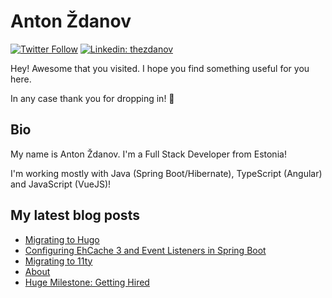 # Anton Ždanov

[![Twitter Follow](https://img.shields.io/twitter/follow/thezdanov?label=Follow)](https://twitter.com/thezdanov)
[![Linkedin: thezdanov](https://img.shields.io/badge/-Anton%20Ždanov-blue?style=flat-square&logo=Linkedin&logoColor=white&link=https://www.linkedin.com/in/thezdanov/)](https://www.linkedin.com/in/thezdanov/)

Hey! Awesome that you visited. I hope you find something useful for you here.

In any case thank you for dropping in! 🙂

## Bio

My name is Anton Ždanov. I'm a Full Stack Developer from Estonia!

I'm working mostly with Java (Spring Boot/Hibernate), TypeScript (Angular) and JavaScript (VueJS)!

## My latest blog posts
<!-- BLOG-POST-LIST:START -->
- [Migrating to Hugo](https://azdanov.js.org/posts/2021/05/migrating-to-hugo/)
- [Configuring EhCache 3 and Event Listeners in Spring Boot](https://azdanov.js.org/posts/2020/09/configuring-ehcache-3-and-event-listeners-in-spring-boot/)
- [Migrating to 11ty](https://azdanov.js.org/posts/2020/09/migrating-to-11ty/)
- [About](https://azdanov.js.org/about/)
- [Huge Milestone: Getting Hired](https://azdanov.js.org/posts/2019/06/huge-milestone-getting-hired/)
<!-- BLOG-POST-LIST:END -->
